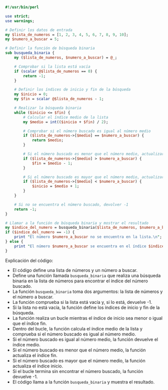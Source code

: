 ```perl
#!/usr/bin/perl

use strict;
use warnings;

# Definir los datos de entrada
my $lista_de_numeros = [1, 2, 3, 4, 5, 6, 7, 8, 9, 10];
my $numero_a_buscar = 5;

# Definir la función de búsqueda binaria
sub busqueda_binaria {
    my ($lista_de_numeros, $numero_a_buscar) = @_;

    # Comprobar si la lista está vacía
    if (scalar @$lista_de_numeros == 0) {
        return -1;
    }

    # Definir los índices de inicio y fin de la búsqueda
    my $inicio = 0;
    my $fin = scalar @$lista_de_numeros - 1;

    # Realizar la búsqueda binaria
    while ($inicio <= $fin) {
        # Calcular el índice medio de la lista
        my $medio = int(($inicio + $fin) / 2);

        # Comprobar si el número buscado es igual al número medio
        if ($lista_de_numeros->[$medio] == $numero_a_buscar) {
            return $medio;
        }

        # Si el número buscado es menor que el número medio, actualizar el índice fin
        if ($lista_de_numeros->[$medio] > $numero_a_buscar) {
            $fin = $medio - 1;
        }

        # Si el número buscado es mayor que el número medio, actualizar el índice inicio
        if ($lista_de_numeros->[$medio] < $numero_a_buscar) {
            $inicio = $medio + 1;
        }
    }

    # Si no se encuentra el número buscado, devolver -1
    return -1;
}

# Llamar a la función de búsqueda binaria y mostrar el resultado
my $indice_del_numero = busqueda_binaria($lista_de_numeros, $numero_a_buscar);
if ($indice_del_numero == -1) {
    print "El número $numero_a_buscar no se encuentra en la lista.\n";
} else {
    print "El número $numero_a_buscar se encuentra en el índice $indice_del_numero de la lista.\n";
}
```

Explicación del código:

* El código define una lista de números y un número a buscar.
* Define una función llamada `busqueda_binaria` que realiza una búsqueda binaria en la lista de números para encontrar el índice del número buscado.
* La función `busqueda_binaria` toma dos argumentos: la lista de números y el número a buscar.
* La función comprueba si la lista está vacía y, si lo está, devuelve -1.
* Si la lista no está vacía, la función define los índices de inicio y fin de la búsqueda.
* La función realiza un bucle mientras el índice de inicio sea menor o igual que el índice fin.
* Dentro del bucle, la función calcula el índice medio de la lista y comprueba si el número buscado es igual al número medio.
* Si el número buscado es igual al número medio, la función devuelve el índice medio.
* Si el número buscado es menor que el número medio, la función actualiza el índice fin.
* Si el número buscado es mayor que el número medio, la función actualiza el índice inicio.
* Si el bucle termina sin encontrar el número buscado, la función devuelve -1.
* El código llama a la función `busqueda_binaria` y muestra el resultado.